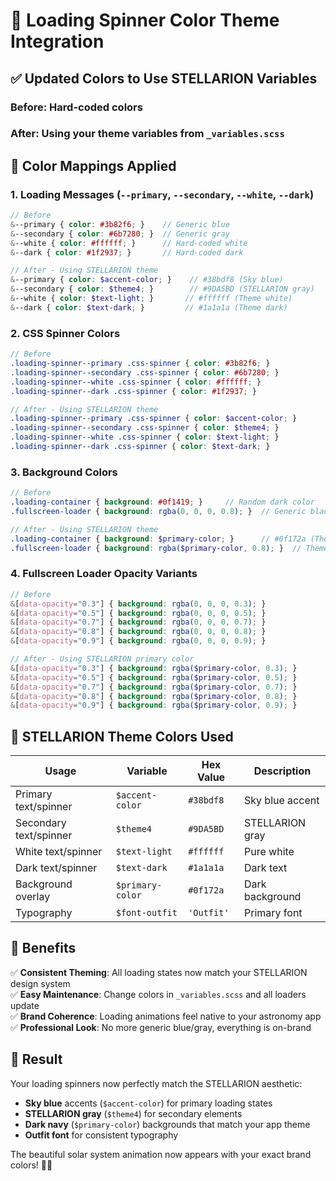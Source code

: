 # 🎨 Loading Spinner Color Theme Integration

## ✅ Updated Colors to Use STELLARION Variables

### **Before**: Hard-coded colors
### **After**: Using your theme variables from `_variables.scss`

## 🎯 **Color Mappings Applied**

### **1. Loading Messages (`--primary`, `--secondary`, `--white`, `--dark`)**
```scss
// Before
&--primary { color: #3b82f6; }    // Generic blue
&--secondary { color: #6b7280; }  // Generic gray
&--white { color: #ffffff; }      // Hard-coded white
&--dark { color: #1f2937; }       // Hard-coded dark

// After - Using STELLARION theme
&--primary { color: $accent-color; }    // #38bdf8 (Sky blue)
&--secondary { color: $theme4; }        // #9DA5BD (STELLARION gray)
&--white { color: $text-light; }       // #ffffff (Theme white)
&--dark { color: $text-dark; }         // #1a1a1a (Theme dark)
```

### **2. CSS Spinner Colors**
```scss
// Before
.loading-spinner--primary .css-spinner { color: #3b82f6; }
.loading-spinner--secondary .css-spinner { color: #6b7280; }
.loading-spinner--white .css-spinner { color: #ffffff; }
.loading-spinner--dark .css-spinner { color: #1f2937; }

// After - Using STELLARION theme
.loading-spinner--primary .css-spinner { color: $accent-color; }
.loading-spinner--secondary .css-spinner { color: $theme4; }
.loading-spinner--white .css-spinner { color: $text-light; }
.loading-spinner--dark .css-spinner { color: $text-dark; }
```

### **3. Background Colors**
```scss
// Before
.loading-container { background: #0f1419; }     // Random dark color
.fullscreen-loader { background: rgba(0, 0, 0, 0.8); }  // Generic black

// After - Using STELLARION theme
.loading-container { background: $primary-color; }      // #0f172a (Theme primary)
.fullscreen-loader { background: rgba($primary-color, 0.8); }  // Theme primary with transparency
```

### **4. Fullscreen Loader Opacity Variants**
```scss
// Before
&[data-opacity="0.3"] { background: rgba(0, 0, 0, 0.3); }
&[data-opacity="0.5"] { background: rgba(0, 0, 0, 0.5); }
&[data-opacity="0.7"] { background: rgba(0, 0, 0, 0.7); }
&[data-opacity="0.8"] { background: rgba(0, 0, 0, 0.8); }
&[data-opacity="0.9"] { background: rgba(0, 0, 0, 0.9); }

// After - Using STELLARION primary color
&[data-opacity="0.3"] { background: rgba($primary-color, 0.3); }
&[data-opacity="0.5"] { background: rgba($primary-color, 0.5); }
&[data-opacity="0.7"] { background: rgba($primary-color, 0.7); }
&[data-opacity="0.8"] { background: rgba($primary-color, 0.8); }
&[data-opacity="0.9"] { background: rgba($primary-color, 0.9); }
```

## 🌟 **STELLARION Theme Colors Used**

| **Usage** | **Variable** | **Hex Value** | **Description** |
|-----------|--------------|---------------|-----------------|
| Primary text/spinner | `$accent-color` | `#38bdf8` | Sky blue accent |
| Secondary text/spinner | `$theme4` | `#9DA5BD` | STELLARION gray |
| White text/spinner | `$text-light` | `#ffffff` | Pure white |
| Dark text/spinner | `$text-dark` | `#1a1a1a` | Dark text |
| Background overlay | `$primary-color` | `#0f172a` | Dark background |
| Typography | `$font-outfit` | `'Outfit'` | Primary font |

## 🎯 **Benefits**

✅ **Consistent Theming**: All loading states now match your STELLARION design system  
✅ **Easy Maintenance**: Change colors in `_variables.scss` and all loaders update  
✅ **Brand Coherence**: Loading animations feel native to your astronomy app  
✅ **Professional Look**: No more generic blue/gray, everything is on-brand  

## 🚀 **Result**

Your loading spinners now perfectly match the STELLARION aesthetic:
- **Sky blue** accents (`$accent-color`) for primary loading states
- **STELLARION gray** (`$theme4`) for secondary elements  
- **Dark navy** (`$primary-color`) backgrounds that match your app theme
- **Outfit font** for consistent typography

The beautiful solar system animation now appears with your exact brand colors! 🌌✨
